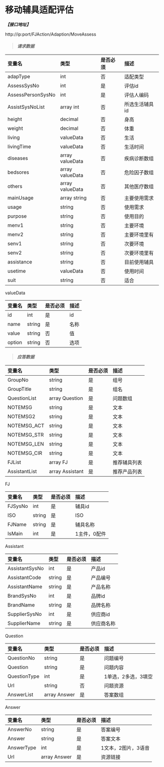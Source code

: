# 移动辅具适配评估

_**【接口地址】**_

http://ip:port/FJAction/Adaption/MoveAssess

> #### _请求数据_

| 变量名 | 类型 | 是否必须 | 描述 |
| :--- | :--- | :--- | :--- |
| adapType | int | 否 | 适配类型 |
| AssessSysNo | int | 是 | 评估id |
| AssessPersonSysNo | int | 是 | 评估人编码 |
| AssistSysNoList | array int | 否 | 所选生活辅具id |
| height | decimal | 否 | 身高 |
| weight | decimal | 否 | 体重 |
| living | valueData | 否 | 生活 |
| livingTime | valueData | 否 | 生活时间 |
| diseases | array valueData | 否 | 疾病诊断数组 |
| bedsores | array valueData | 否 | 危险因子数组 |
| others | array valueData | 否 | 其他医疗数组 |
| mainUsage | array string | 否 | 主要使用需求 |
| usage | string | 否 | 使用需求 |
| purpose | string | 否 | 使用目的 |
| menv1 | string | 否 | 主要环境 |
| menv2 | string | 否 | 主要环境里有 |
| senv1 | string | 否 | 次要环境 |
| senv2 | string | 否 | 次要环境里有 |
| assistance | string | 否 | 目前使用辅具 |
| usetime | valueData | 否  | 使用时间 |
| suit | string | 否 | 适合 |

valueData

| 变量名 | 类型 | 是否必须 | 描述 |
| :--- | :--- | :--- | :--- |
| id | int | 是 | id |
| name | string | 是 | 名称 |
| value | string | 否 | 值 |
| option | string | 否 | 选项 |


> #### _应答数据_

| 变量名 | 类型 | 是否必须 | 描述 |
| :--- | :--- | :--- | :--- |
| GroupNo | string | 是 | 组号 |
| GroupTitle | string | 是 | 组名 |
| QuestionList | array Question | 是 | 问题数组 |
| NOTEMSG | string | 是 | 文本 |
| NOTEMSG2 | string | 是 | 文本 |
| NOTEMSG_ACT | string | 是 | 文本 |
| NOTEMSG_STR | string | 是 | 文本 |
| NOTEMSG_LEN | string | 是 | 文本 |
| NOTEMSG_CIR | string | 是 | 文本 |
| FJList | array FJ | 是 | 推荐辅具列表 |
| AssistantList | array Assistant | 是 | 推荐产品列表 |

FJ

| 变量名 | 类型 | 是否必须 | 描述 |
| :--- | :--- | :--- | :--- |
| FJSysNo | int | 是 | 辅具id |
| ISO | string | 是 | ISO |
| FJName | string | 是 | 辅具名称 |
| IsMain | int | 是 | 1主件，0配件 |

Assistant

| 变量名 | 类型 | 是否必须 | 描述 |
| :--- | :--- | :--- | :--- |
| AssistantSysNo | int | 是 | 产品id |
| AssistantCode | string | 是 | 产品编号 |
| AssistantName | string | 是 | 产品名称 |
| BrandSysNo | int | 是 | 品牌id |
| BrandName | string | 是 | 品牌名称 |
| SupplierSysNo | int | 是 | 供应商id |
| SupplierName | string | 是 | 供应商名称 |

Question

| 变量名 | 类型 | 是否必须 | 描述 |
| :--- | :--- | :--- | :--- |
| QuestionNo | string | 是 | 问题编号 |
| Question | string | 是 | 问题内容 |
| QuestionType | int | 是 | 1单选，2多选，3填空 |
| Url | string | 否 | 问题资源 |
| AnswerList | array Answer | 是 | 答案数组 |

Answer

| 变量名 | 类型 | 是否必须 | 描述 |
| :--- | :--- | :--- | :--- |
| AnswerNo | string | 是 | 答案编号 |
| Answer | string | 是 | 答案文本 |
| AnswerType | int | 是 | 1文本，2图片，3语音 |
| Url | array Answer | 是 | 资源链接 |